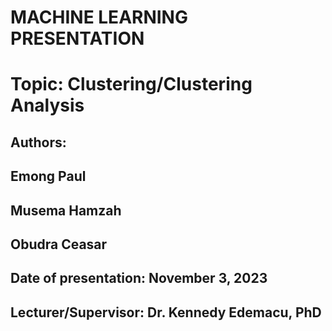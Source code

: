 # MACHINE LEARNING PRESENTATION

# Topic: Clustering/Clustering Analysis

## Authors:
## Emong Paul
## Musema Hamzah
## Obudra Ceasar

## Date of presentation: November 3, 2023

## Lecturer/Supervisor: Dr. Kennedy Edemacu, PhD
